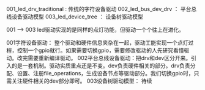 001_led_drv_traditional  :   传统的字符设备驱动
002_led_bus_dev_drv      ：  平台总线设备驱动模型
003_led_device_tree      ：  设备树驱动模型

001 -->  003 led驱动实现的是同样的点灯功能，但驱动一个个往上在进化。

001字符设备驱动：    整个驱动和硬件信息夹杂在一起，驱动工能实现一个点灯过程，控制一个gpio就行。如果需要切换gpio，需要修改驱动的人先研究看懂驱动。改完需要重新编译驱动。
002平台总线设备驱动：把drv和dev区分开来。引入的是一套机制。驱动实质重点还是不变。dev负责硬件相关的部分。drv负责分配、设置、注册file_operations，生成设备节点等驱动部分。我们切换gpio时，只需关注硬件相关的dev部分即可。
003设备树驱动模型：  待续